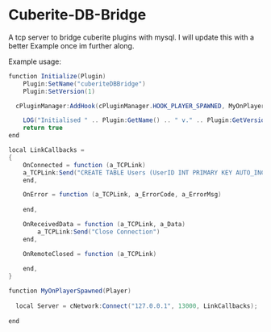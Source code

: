 # Cuberite-DB-Bridge
A tcp server to bridge cuberite plugins with mysql.
I will update this with a better Example once im further along.

Example usage:

```c#
function Initialize(Plugin)
	Plugin:SetName("cuberiteDBBridge")
	Plugin:SetVersion(1)

  cPluginManager:AddHook(cPluginManager.HOOK_PLAYER_SPAWNED, MyOnPlayerSpawned);

	LOG("Initialised " .. Plugin:GetName() .. " v." .. Plugin:GetVersion());
	return true
end

local LinkCallbacks =
{
	OnConnected = function (a_TCPLink)
    a_TCPLink:Send("CREATE TABLE Users (UserID INT PRIMARY KEY AUTO_INCREMENT, Username VARCHAR(255), Password VARCHAR(255)) ENGINE=INNODB;")
	end,

	OnError = function (a_TCPLink, a_ErrorCode, a_ErrorMsg)
		
	end,

	OnReceivedData = function (a_TCPLink, a_Data)
		a_TCPLink:Send("Close Connection")
	end,

	OnRemoteClosed = function (a_TCPLink)
		
	end,
}

function MyOnPlayerSpawned(Player)
  
  local Server = cNetwork:Connect("127.0.0.1", 13000, LinkCallbacks);
  
end
```
